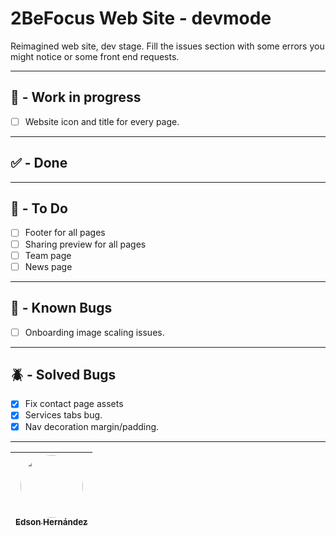 # 2BeFocus Web Site - devmode
Reimagined web site, dev stage. Fill the issues section with some errors you might notice or some front end requests.

---
## 🚧 - Work in progress
- [ ] Website icon and title for every page.
---

## ✅ - Done

---

## 🎯 - To Do

- [ ] Footer for all pages
- [ ] Sharing preview for all pages
- [ ] Team page
- [ ] News page

---

## 🐞 - Known Bugs
- [ ] Onboarding image scaling issues.

---

## 🪲 - Solved Bugs
- [x] Fix contact page assets
- [x] Services tabs bug.
- [x] Nav decoration margin/padding.

---

| [<img src="https://avatars.githubusercontent.com/u/110247470?v=4" width=100 style="border-radius:100px"><br><sub>Edson Hernández</sub>](https://github.com/2bf-edson-hernandez/) |
| :--------------------------------------------------------------------------------------------------------------------------------------------------: |

